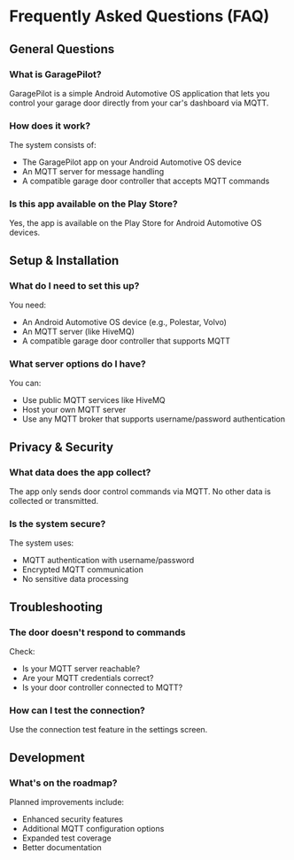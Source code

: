 # Frequently Asked Questions (FAQ)

## General Questions

### What is GaragePilot?
GaragePilot is a simple Android Automotive OS application that lets you control your garage door directly from your car's dashboard via MQTT.

### How does it work?
The system consists of:
- The GaragePilot app on your Android Automotive OS device
- An MQTT server for message handling
- A compatible garage door controller that accepts MQTT commands

### Is this app available on the Play Store?
Yes, the app is available on the Play Store for Android Automotive OS devices.

## Setup & Installation

### What do I need to set this up?
You need:
- An Android Automotive OS device (e.g., Polestar, Volvo)
- An MQTT server (like HiveMQ)
- A compatible garage door controller that supports MQTT

### What server options do I have?
You can:
- Use public MQTT services like HiveMQ
- Host your own MQTT server
- Use any MQTT broker that supports username/password authentication

## Privacy & Security

### What data does the app collect?
The app only sends door control commands via MQTT. No other data is collected or transmitted.

### Is the system secure?
The system uses:
- MQTT authentication with username/password
- Encrypted MQTT communication
- No sensitive data processing

## Troubleshooting

### The door doesn't respond to commands
Check:
- Is your MQTT server reachable?
- Are your MQTT credentials correct?
- Is your door controller connected to MQTT?

### How can I test the connection?
Use the connection test feature in the settings screen.

## Development

### What's on the roadmap?
Planned improvements include:
- Enhanced security features
- Additional MQTT configuration options
- Expanded test coverage
- Better documentation